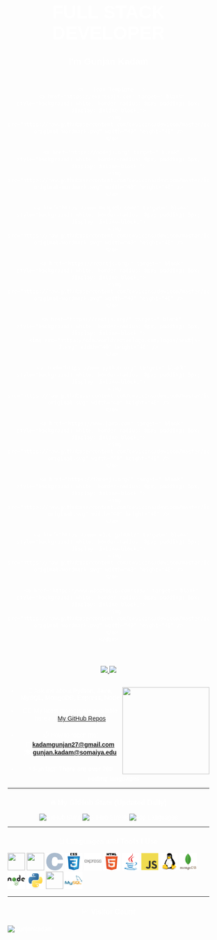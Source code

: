 <div style="
  background: url('https://github.com/Gunjankadam/Gunjankadam/blob/main/23964.jpg') no-repeat center center;
  background-size: cover;
  padding: 100px 20px;
  text-align: center;
  color: white;
  font-family: Arial, sans-serif;
">

  <a href="https://jfmartinz.dev" style="text-decoration: none; color: white;">
    <h1 style="font-size: 3em;">FULL STACK DEVELOPER</h1>
    <h3 style="font-size: 1.5em;">I'm Gunjan Kadam</h3>
  </a>

  <div style="margin: 30px 0;">
    <div style="display: flex; flex-wrap: wrap; justify-content: center; gap: 10px;">
      
      <!-- Icon Template -->
      <a href="https://expressjs.com" target="_blank" style="background: white; border-radius: 8px; padding: 5px; display: inline-block;">
        <img src="https://raw.githubusercontent.com/devicons/devicon/master/icons/express/express-original-wordmark.svg" width="40" height="40" />
      </a>

      <a href="https://nodejs.org" target="_blank" style="background: white; border-radius: 8px; padding: 5px; display: inline-block;">
        <img src="https://raw.githubusercontent.com/devicons/devicon/master/icons/nodejs/nodejs-original-wordmark.svg" width="40" height="40" />
      </a>

      <a href="https://www.mongodb.com/" target="_blank" style="background: white; border-radius: 8px; padding: 5px; display: inline-block;">
        <img src="https://raw.githubusercontent.com/devicons/devicon/master/icons/mongodb/mongodb-original-wordmark.svg" width="40" height="40" />
      </a>

      <a href="https://reactjs.org/" target="_blank" style="background: white; border-radius: 8px; padding: 5px; display: inline-block;">
        <img src="https://raw.githubusercontent.com/devicons/devicon/master/icons/react/react-original-wordmark.svg" width="40" height="40" />
      </a>

      <a href="https://nextjs.org/" target="_blank" style="background: white; border-radius: 8px; padding: 5px; display: inline-block;">
        <img src="https://cdn.worldvectorlogo.com/logos/nextjs-2.svg" width="40" height="40" />
      </a>

      <a href="https://www.python.org" target="_blank" style="background: white; border-radius: 8px; padding: 5px; display: inline-block;">
        <img src="https://raw.githubusercontent.com/devicons/devicon/master/icons/python/python-original.svg" width="40" height="40" />
      </a>

      <a href="https://www.java.com" target="_blank" style="background: white; border-radius: 8px; padding: 5px; display: inline-block;">
        <img src="https://raw.githubusercontent.com/devicons/devicon/master/icons/java/java-original.svg" width="40" height="40" />
      </a>

      <a href="https://threejs.org/" target="_blank" style="background: white; border-radius: 8px; padding: 5px; display: inline-block;">
        <img src="https://raw.githubusercontent.com/devicons/devicon/master/icons/threejs/threejs-original.svg" width="40" height="40" />
      </a>

      <a href="https://www.w3.org/html/" target="_blank" style="background: white; border-radius: 8px; padding: 5px; display: inline-block;">
        <img src="https://raw.githubusercontent.com/devicons/devicon/master/icons/html5/html5-original-wordmark.svg" width="40" height="40" />
      </a>

      <a href="https://www.w3schools.com/css/" target="_blank" style="background: white; border-radius: 8px; padding: 5px; display: inline-block;">
        <img src="https://raw.githubusercontent.com/devicons/devicon/master/icons/css3/css3-original-wordmark.svg" width="40" height="40" />
      </a>
    </div>
  </div>

  <div style="margin-top: 40px; gap: 20px;">
    <a href="#">
      <img src="https://img.shields.io/badge/🌐%20Portfolio-24292e?style=for-the-badge" />
    </a>
    <a href="mailto:se.kadamgunjan27@gmail.com">
      <img src="https://img.shields.io/badge/📧%20kadamgunjan27@gmail.com-D14836?style=for-the-badge" />
    </a>
  </div>
</div>


<p align="left">
  <img src="https://media.tenor.com/YNqsJbmb_yMAAAAd/coding.gif" align="right" width="200" height="200" />

- 💬 Ask me about **Python, Java, MySQL, MongoDB, Express, Node**

- 👨‍💻 My latest projects are available here 👉 [My GitHub Repos](https://github.com/Gunjankadam?tab=repositories)

- 📫 How to reach me:  
  📧 **kadamgunjan27@gmail.com**  
  🎓 **gunjan.kadam@somaiya.edu**

- ⚡ Fun fact: **There are over 700 coding languages**
</p>

---

### 🔥 My GitHub Stats (Updated Daily)

<p align="center">
  <img src="https://github-readme-stats.vercel.app/api?username=Gunjankadam&show_icons=true&theme=radical" alt="GitHub Stats" />
  <img src="https://streak-stats.demolab.com?user=Gunjankadam&theme=radical&hide_border=true" alt="GitHub Streak" />
  <img src="https://github-readme-stats.vercel.app/api/top-langs/?username=Gunjankadam&layout=compact&theme=radical" alt="Top Languages" />
</p>

---

### 🧰 Languages and Tools I Use

<p align="left">
  <a href="https://www.arduino.cc/" target="_blank"><img src="https://cdn.worldvectorlogo.com/logos/arduino-1.svg" width="40" height="40" /></a>
  <a href="https://azure.microsoft.com/en-in/" target="_blank"><img src="https://www.vectorlogo.zone/logos/microsoft_azure/microsoft_azure-icon.svg" width="40" height="40" /></a>
  <a href="https://www.cprogramming.com/" target="_blank"><img src="https://raw.githubusercontent.com/devicons/devicon/master/icons/c/c-original.svg" width="40" height="40" /></a>
  <a href="https://www.w3schools.com/css/" target="_blank"><img src="https://raw.githubusercontent.com/devicons/devicon/master/icons/css3/css3-original-wordmark.svg" width="40" height="40" /></a>
  <a href="https://expressjs.com" target="_blank"><img src="https://raw.githubusercontent.com/devicons/devicon/master/icons/express/express-original-wordmark.svg" width="40" height="40" /></a>
  <a href="https://www.w3.org/html/" target="_blank"><img src="https://raw.githubusercontent.com/devicons/devicon/master/icons/html5/html5-original-wordmark.svg" width="40" height="40" /></a>
  <a href="https://www.java.com" target="_blank"><img src="https://raw.githubusercontent.com/devicons/devicon/master/icons/java/java-original.svg" width="40" height="40" /></a>
  <a href="https://developer.mozilla.org/en-US/docs/Web/JavaScript" target="_blank"><img src="https://raw.githubusercontent.com/devicons/devicon/master/icons/javascript/javascript-original.svg" width="40" height="40" /></a>
  <a href="https://www.linux.org/" target="_blank"><img src="https://raw.githubusercontent.com/devicons/devicon/master/icons/linux/linux-original.svg" width="40" height="40" /></a>
  <a href="https://www.mongodb.com/" target="_blank"><img src="https://raw.githubusercontent.com/devicons/devicon/master/icons/mongodb/mongodb-original-wordmark.svg" width="40" height="40" /></a>
  <a href="https://nodejs.org" target="_blank"><img src="https://raw.githubusercontent.com/devicons/devicon/master/icons/nodejs/nodejs-original-wordmark.svg" width="40" height="40" /></a>
  <a href="https://www.python.org" target="_blank"><img src="https://raw.githubusercontent.com/devicons/devicon/master/icons/python/python-original.svg" width="40" height="40" /></a>
  <a href="https://www.sqlite.org/" target="_blank"><img src="https://www.vectorlogo.zone/logos/sqlite/sqlite-icon.svg" width="40" height="40" /></a>
  <a href="https://www.mysql.com/" target="_blank"><img src="https://raw.githubusercontent.com/devicons/devicon/master/icons/mysql/mysql-original-wordmark.svg" width="40" height="40" /></a>
</p>

---

### 📈 Visitor Count

<p align="left">
  <img src="https://komarev.com/ghpvc/?username=Gunjankadam&label=Profile%20views&color=0e75b6&style=flat" alt="Gunjankadam" />
</p>
